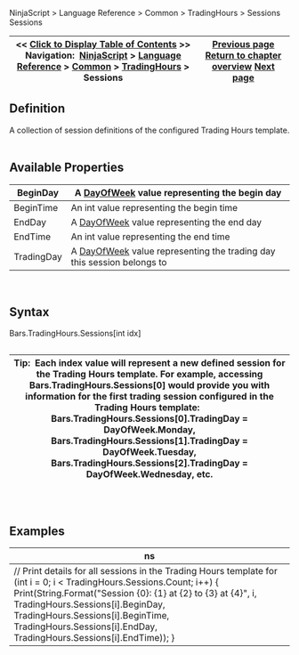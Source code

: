 ﻿
NinjaScript \> Language Reference \> Common \> TradingHours \> Sessions
Sessions

| \<\< [Click to Display Table of Contents](tradinghours_sessions.md) \>\> **Navigation:**     [NinjaScript](ninjascript-1.md) \> [Language Reference](language_reference_wip-1.md) \> [Common](common-1.md) \> [TradingHours](tradinghours-1.md) \> Sessions | [Previous page](partialholidays-1.md) [Return to chapter overview](tradinghours-1.md) [Next page](timezoneinfo-1.md) |
| --- | --- |

## Definition
A collection of session definitions of the configured Trading Hours template.  
 
## Available Properties
| BeginDay | A [DayOfWeek](https://msdn.microsoft.com/en-us/library/system.dayofweek(v=vs.90).aspx) value representing the begin day |
| --- | --- |
| BeginTime | An int value representing the begin time |
| EndDay | A [DayOfWeek](https://msdn.microsoft.com/en-us/library/system.dayofweek(v=vs.90).aspx) value representing the end day |
| EndTime | An int value representing the end time |
| TradingDay | A [DayOfWeek](https://msdn.microsoft.com/en-us/library/system.dayofweek(v=vs.90).aspx) value representing the trading day this session belongs to |

 
## Syntax
Bars.TradingHours.Sessions\[int idx]
## 
## 
| Tip:  Each index value will represent a new defined session for the Trading Hours template. For example, accessing Bars.TradingHours.Sessions\[0] would provide you with information for the first trading session configured in the Trading Hours template:   Bars.TradingHours.Sessions\[0].TradingDay \= DayOfWeek.Monday, Bars.TradingHours.Sessions\[1].TradingDay \= DayOfWeek.Tuesday, Bars.TradingHours.Sessions\[2].TradingDay \= DayOfWeek.Wednesday, etc. |
| --- |

## 
 
## Examples
| ns |
| --- |
| // Print details for all sessions in the Trading Hours template for (int i \= 0; i \< TradingHours.Sessions.Count; i\+\+) {    Print(String.Format("Session {0}: {1} at {2} to {3} at {4}", i, TradingHours.Sessions\[i].BeginDay, TradingHours.Sessions\[i].BeginTime,      TradingHours.Sessions\[i].EndDay, TradingHours.Sessions\[i].EndTime)); } |

